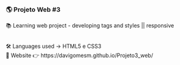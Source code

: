 ### 🌎 Projeto Web #3
📚 Learning web project - developing tags and styles || responsive
##
<div>🛠 Languages used -> HTML5 e CSS3</div>
<div>🔮 Website 👉 https://davigomesm.github.io/Projeto3_web/</div>
